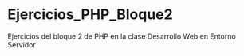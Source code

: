 # Ejercicios_PHP_Bloque2
Ejercicios del bloque 2 de PHP en la clase Desarrollo Web en Entorno Servidor
